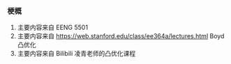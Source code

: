 <!--
 * @Author: Liu Weilong
 * @Date: 2021-04-12 15:53:18
 * @LastEditors: Liu Weilong
 * @LastEditTime: 2021-06-26 22:33:16
 * @FilePath: /3rd-test-learning/44. convex_opt/sketch.md
 * @Description: 
-->
### 梗概
1. 主要内容来自 EENG 5501
2. 主要内容来自 https://web.stanford.edu/class/ee364a/lectures.html Boyd 凸优化
3. 主要内容来自 Bilibili 凌青老师的凸优化课程